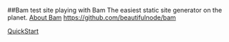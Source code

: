 ##Bam test site
  playing with Bam
  The easiest static site generator on the planet.
  <a href="/about">About Bam</a> 
  https://github.com/beautifulnode/bam

  <a href="https://github.com/beautifulnode/bam/wiki/quickstart">QuickStart</a>
